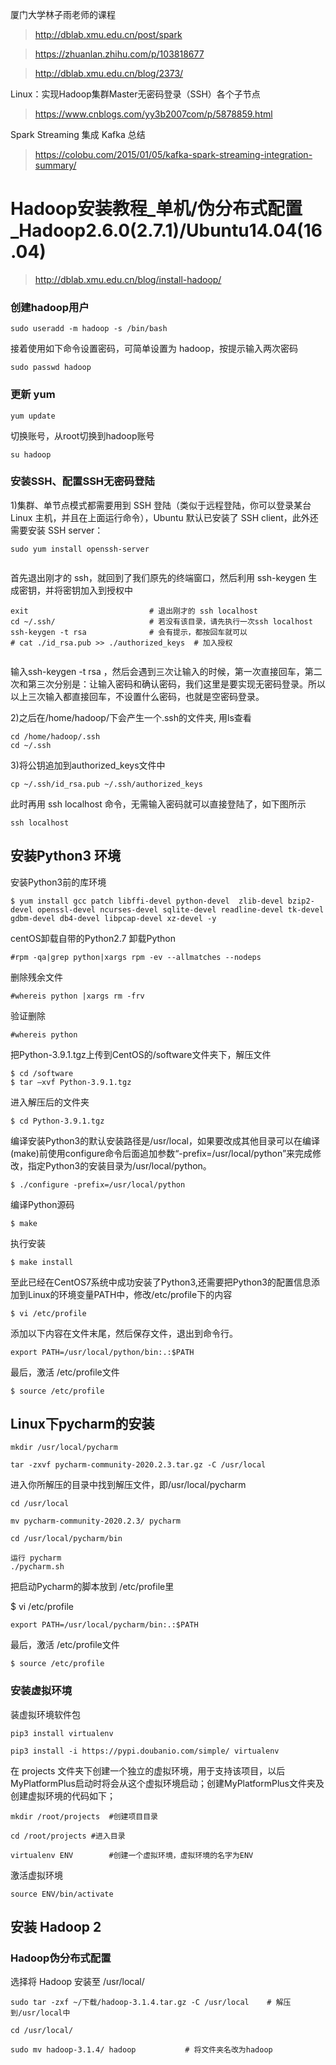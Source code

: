 厦门大学林子雨老师的课程

> http://dblab.xmu.edu.cn/post/spark

> https://zhuanlan.zhihu.com/p/103818677

> http://dblab.xmu.edu.cn/blog/2373/

Linux：实现Hadoop集群Master无密码登录（SSH）各个子节点

> https://www.cnblogs.com/yy3b2007com/p/5878859.html

Spark Streaming 集成 Kafka 总结

> https://colobu.com/2015/01/05/kafka-spark-streaming-integration-summary/


# Hadoop安装教程_单机/伪分布式配置_Hadoop2.6.0(2.7.1)/Ubuntu14.04(16.04)

> http://dblab.xmu.edu.cn/blog/install-hadoop/

### 创建hadoop用户

```
sudo useradd -m hadoop -s /bin/bash

```

接着使用如下命令设置密码，可简单设置为 hadoop，按提示输入两次密码

```
sudo passwd hadoop
```

### 更新 yum

```
yum update
```

切换账号，从root切换到hadoop账号
```
su hadoop

```


### 安装SSH、配置SSH无密码登陆

1)集群、单节点模式都需要用到 SSH 登陆（类似于远程登陆，你可以登录某台 Linux 主机，并且在上面运行命令），Ubuntu 默认已安装了 SSH client，此外还需要安装 SSH server：

```
sudo yum install openssh-server
 
```

首先退出刚才的 ssh，就回到了我们原先的终端窗口，然后利用 ssh-keygen 生成密钥，并将密钥加入到授权中

 
```
exit                           # 退出刚才的 ssh localhost
cd ~/.ssh/                     # 若没有该目录，请先执行一次ssh localhost
ssh-keygen -t rsa              # 会有提示，都按回车就可以
# cat ./id_rsa.pub >> ./authorized_keys  # 加入授权
 
```
输入ssh-keygen -t rsa ，然后会遇到三次让输入的时候，第一次直接回车，第二次和第三次分别是：让输入密码和确认密码，我们这里是要实现无密码登录。所以以上三次输入都直接回车，不设置什么密码，也就是空密码登录。


2)之后在/home/hadoop/下会产生一个.ssh的文件夹, 用ls查看

```
cd /home/hadoop/.ssh
cd ~/.ssh

```

3)将公钥追加到authorized_keys文件中
```
cp ~/.ssh/id_rsa.pub ~/.ssh/authorized_keys

```

此时再用 ssh localhost 命令，无需输入密码就可以直接登陆了，如下图所示
```
ssh localhost

```





## 安装Python3 环境

安装Python3前的库环境
```
$ yum install gcc patch libffi-devel python-devel  zlib-devel bzip2-devel openssl-devel ncurses-devel sqlite-devel readline-devel tk-devel gdbm-devel db4-devel libpcap-devel xz-devel -y

```

centOS卸载自带的Python2.7
卸载Python
```
#rpm -qa|grep python|xargs rpm -ev --allmatches --nodeps
```

删除残余文件
```
#whereis python |xargs rm -frv
```

验证删除
```
#whereis python
```

把Python-3.9.1.tgz上传到CentOS的/software文件夹下，解压文件
```
$ cd /software
$ tar –xvf Python-3.9.1.tgz
```

进入解压后的文件夹
```
$ cd Python-3.9.1.tgz
```

编译安装Python3的默认安装路径是/usr/local，如果要改成其他目录可以在编译(make)前使用configure命令后面追加参数“-prefix=/usr/local/python”来完成修改，指定Python3的安装目录为/usr/local/python。
```
$ ./configure -prefix=/usr/local/python
```
编译Python源码
```
$ make 
```
执行安装
```
$ make install
```
至此已经在CentOS7系统中成功安装了Python3,还需要把Python3的配置信息添加到Linux的环境变量PATH中，修改/etc/profile下的内容
```
$ vi /etc/profile
```
添加以下内容在文件末尾，然后保存文件，退出到命令行。
```
export PATH=/usr/local/python/bin:.:$PATH
```
最后，激活 /etc/profile文件
```
$ source /etc/profile
```

## Linux下pycharm的安装
```
mkdir /usr/local/pycharm

tar -zxvf pycharm-community-2020.2.3.tar.gz -C /usr/local 
```

进入你所解压的目录中找到解压文件，即/usr/local/pycharm 
```
cd /usr/local 

mv pycharm-community-2020.2.3/ pycharm

cd /usr/local/pycharm/bin

运行 pycharm
./pycharm.sh

```

把启动Pycharm的脚本放到 /etc/profile里

$ vi /etc/profile
```
export PATH=/usr/local/pycharm/bin:.:$PATH
```
最后，激活 /etc/profile文件
```
$ source /etc/profile
```

### 安装虚拟环境

装虚拟环境软件包
```
pip3 install virtualenv

pip3 install -i https://pypi.doubanio.com/simple/ virtualenv

```

在 projects 文件夹下创建一个独立的虚拟环境，用于支持该项目，以后MyPlatformPlus启动时将会从这个虚拟环境启动；创建MyPlatformPlus文件夹及创建虚拟环境的代码如下；
```
mkdir /root/projects  #创建项目目录

cd /root/projects #进入目录                 

virtualenv ENV        #创建一个虚拟环境，虚拟环境的名字为ENV
```

激活虚拟环境
```
source ENV/bin/activate
```



## 安装 Hadoop 2

### Hadoop伪分布式配置
选择将 Hadoop 安装至 /usr/local/ 

```
sudo tar -zxf ~/下载/hadoop-3.1.4.tar.gz -C /usr/local    # 解压到/usr/local中

cd /usr/local/

sudo mv hadoop-3.1.4/ hadoop           # 将文件夹名改为hadoop

```















